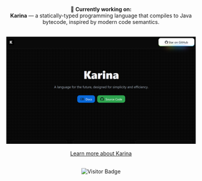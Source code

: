 

<!--
![Plixo's GitHub stats](https://github-readme-stats.vercel.app/api?username=Plixo2&show_icons=true&theme=shadow_blue)
-->



<div align="center">

🚀 **Currently working on:**  
**Karina** — a statically-typed programming language that compiles to Java bytecode, inspired by modern code semantics.

<br/>

<a href="https://karina-lang.org/" target="_blank">
  <img src="grafik.png" alt="Visit the Karina Website" />
</a>

<br/>

[Learn more about Karina](https://karina-lang.org/)

<br/>

<img src="https://visitor-badge.laobi.icu/badge?page_id=Plixo2.readme" alt="Visitor Badge" />

</div>


<!--
**Plixo2/Plixo2** is a ✨ _special_ ✨ repository because its `README.md` (this file) appears on your GitHub profile.

Here are some ideas to get you started:

- 🔭 I’m currently working on ...
- 🌱 I’m currently learning ...
- 👯 I’m looking to collaborate on ...
- 🤔 I’m looking for help with ...
- 💬 Ask me about ...
- 📫 How to reach me: ...
- 😄 Pronouns: ...
- ⚡ Fun fact: ...
-->
